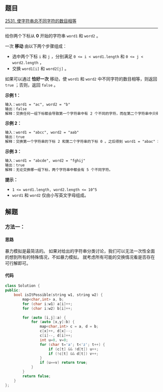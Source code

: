 ## 题目

[2531. 使字符串总不同字符的数目相等](https://leetcode.cn/problems/make-number-of-distinct-characters-equal/)

---

给你两个下标从 **0** 开始的字符串 `word1` 和 `word2` 。

一次 **移动** 由以下两个步骤组成：

-   选中两个下标 `i` 和 `j` ，分别满足 `0 <= i < word1.length` 和 `0 <= j < word2.length` ，
-   交换 `word1[i]` 和 `word2[j]` 。

如果可以通过 **恰好一次** 移动，使 `word1` 和 `word2` 中不同字符的数目相等，则返回 `true` ；否则，返回 `false` 。

  

**示例 1：**

```txt
输入：word1 = "ac", word2 = "b"
输出：false
解释：交换任何一组下标都会导致第一个字符串中有 2 个不同的字符，而在第二个字符串中只有 1 个不同字符。
```

**示例 2：**

```txt
输入：word1 = "abcc", word2 = "aab"
输出：true
解释：交换第一个字符串的下标 2 和第二个字符串的下标 0 。之后得到 word1 = "abac" 和 word2 = "cab" ，各有 3 个不同字符。
```

**示例 3：**

```txt
输入：word1 = "abcde", word2 = "fghij"
输出：true
解释：无论交换哪一组下标，两个字符串中都会有 5 个不同字符。
```
  

**提示：**

-   `1 <= word1.length, word2.length <= 10^5`
-   `word1` 和 `word2` 仅由小写英文字母组成。

  

## 解题

### 方法一：

#### 思路

暴力模拟是最简洁的。
如果对给出的字符串分类讨论，我们可以无法一次性全面的想到所有的特殊情况，不如暴力模拟。
就考虑所有可能的交换情况看是否存在可行解即可。

#### 代码

```cpp
class Solution {
public:
    bool isItPossible(string w1, string w2) {
        map<char,int> a, b;
        for (char i:w1) a[i]++;
        for (char i:w2) b[i]++;
        
        for (auto [i,j]:a) {
            for (auto [x,y]:b) {
                map<char,int> c = a, d = b;
                c[x]++, d[x]--;
                c[i]--, d[i]++;
                int u=0, v=0;
                for (char t='a'; t<'z'; t++) {
                    if (c[t] && !d[t]) u++;
                    if (!c[t] && d[t]) v++;
                }
                if (u==v) return true;
            }
        }
        return false;
    }
};
```
